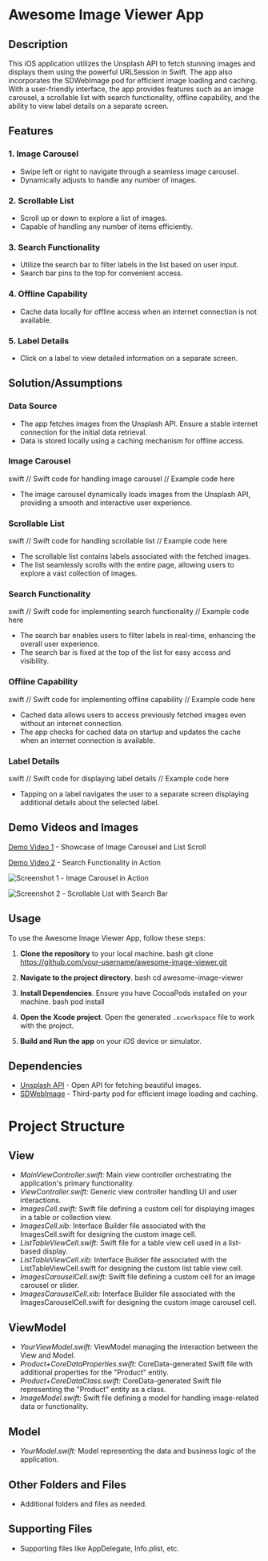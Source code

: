 
# Awesome Image Viewer App

## Description
This iOS application utilizes the Unsplash API to fetch stunning images and displays them using the powerful URLSession in Swift. The app also incorporates the SDWebImage pod for efficient image loading and caching. With a user-friendly interface, the app provides features such as an image carousel, a scrollable list with search functionality, offline capability, and the ability to view label details on a separate screen.

## Features

### 1. Image Carousel

- Swipe left or right to navigate through a seamless image carousel.
- Dynamically adjusts to handle any number of images.

### 2. Scrollable List

- Scroll up or down to explore a list of images.
- Capable of handling any number of items efficiently.

### 3. Search Functionality

- Utilize the search bar to filter labels in the list based on user input.
- Search bar pins to the top for convenient access.

### 4. Offline Capability

- Cache data locally for offline access when an internet connection is not available.

### 5. Label Details

- Click on a label to view detailed information on a separate screen.

## Solution/Assumptions

### Data Source

- The app fetches images from the Unsplash API. Ensure a stable internet connection for the initial data retrieval.
- Data is stored locally using a caching mechanism for offline access.

### Image Carousel

swift
// Swift code for handling image carousel
// Example code here


- The image carousel dynamically loads images from the Unsplash API, providing a smooth and interactive user experience.

### Scrollable List

swift
// Swift code for handling scrollable list
// Example code here


- The scrollable list contains labels associated with the fetched images.
- The list seamlessly scrolls with the entire page, allowing users to explore a vast collection of images.

### Search Functionality

swift
// Swift code for implementing search functionality
// Example code here


- The search bar enables users to filter labels in real-time, enhancing the overall user experience.
- The search bar is fixed at the top of the list for easy access and visibility.

### Offline Capability

swift
// Swift code for implementing offline capability
// Example code here


- Cached data allows users to access previously fetched images even without an internet connection.
- The app checks for cached data on startup and updates the cache when an internet connection is available.

### Label Details

swift
// Swift code for displaying label details
// Example code here


- Tapping on a label navigates the user to a separate screen displaying additional details about the selected label.

## Demo Videos and Images

[Demo Video 1](video_link_1) - Showcase of Image Carousel and List Scroll

[Demo Video 2](video_link_2) - Search Functionality in Action

![Screenshot 1](screenshot_1.png) - Image Carousel in Action

![Screenshot 2](screenshot_2.png) - Scrollable List with Search Bar

## Usage

To use the Awesome Image Viewer App, follow these steps:

1. **Clone the repository** to your local machine.
    bash
    git clone https://github.com/your-username/awesome-image-viewer.git
    

2. **Navigate to the project directory**.
    bash
    cd awesome-image-viewer
    

3. **Install Dependencies**. Ensure you have CocoaPods installed on your machine.
    bash
    pod install
    

4. **Open the Xcode project**. Open the generated `.xcworkspace` file to work with the project.

5. **Build and Run the app** on your iOS device or simulator.

## Dependencies

- [Unsplash API](https://unsplash.com/developers) - Open API for fetching beautiful images.
- [SDWebImage](https://github.com/SDWebImage/SDWebImage) - Third-party pod for efficient image loading and caching.

# Project Structure

## View
- *MainViewController.swift:* Main view controller orchestrating the application's primary functionality.
- *ViewController.swift:* Generic view controller handling UI and user interactions.
- *ImagesCell.swift:* Swift file defining a custom cell for displaying images in a table or collection view.
- *ImagesCell.xib:* Interface Builder file associated with the ImagesCell.swift for designing the custom image cell.
- *ListTableViewCell.swift:* Swift file for a table view cell used in a list-based display.
- *ListTableViewCell.xib:* Interface Builder file associated with the ListTableViewCell.swift for designing the custom list table view cell.
- *ImagesCarouselCell.swift:* Swift file defining a custom cell for an image carousel or slider.
- *ImagesCarouselCell.xib:* Interface Builder file associated with the ImagesCarouselCell.swift for designing the custom image carousel cell.

## ViewModel
- *YourViewModel.swift:* ViewModel managing the interaction between the View and Model.
- *Product+CoreDataProperties.swift:* CoreData-generated Swift file with additional properties for the "Product" entity.
- *Product+CoreDataClass.swift:* CoreData-generated Swift file representing the "Product" entity as a class.
- *ImageModel.swift:* Swift file defining a model for handling image-related data or functionality.

## Model
- *YourModel.swift:* Model representing the data and business logic of the application.

## Other Folders and Files
- Additional folders and files as needed.

## Supporting Files
- Supporting files like AppDelegate, Info.plist, etc.

